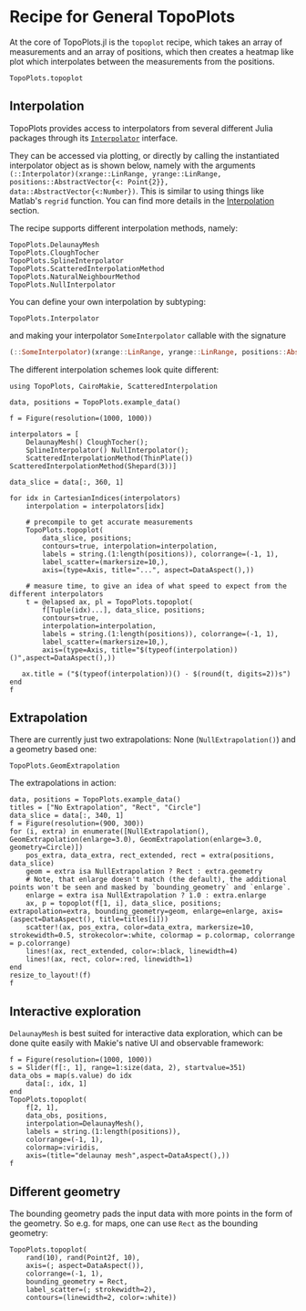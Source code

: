 # Recipe for General TopoPlots


At the core of TopoPlots.jl is the `topoplot` recipe, which takes an array of measurements and an array of positions, which then creates a heatmap like plot which interpolates between the measurements from the positions.

```@docs
TopoPlots.topoplot
```

## Interpolation

TopoPlots provides access to interpolators from several different Julia packages through its [`Interpolator`](@ref) interface.

They can be accessed via plotting, or directly by calling the instantiated interpolator object as is shown below, namely with the arguments `(::Interpolator)(xrange::LinRange, yrange::LinRange, positions::AbstractVector{<: Point{2}}, data::AbstractVector{<:Number})`.  This is similar to using things like Matlab's `regrid` function.  You can find more details in the [Interpolation](@ref) section.

The recipe supports different interpolation methods, namely:

```@docs
TopoPlots.DelaunayMesh
TopoPlots.CloughTocher
TopoPlots.SplineInterpolator
TopoPlots.ScatteredInterpolationMethod
TopoPlots.NaturalNeighbourMethod
TopoPlots.NullInterpolator
```

You can define your own interpolation by subtyping:

```@docs
TopoPlots.Interpolator
```

and making your interpolator `SomeInterpolator` callable with the signature 
```julia        
(::SomeInterpolator)(xrange::LinRange, yrange::LinRange, positions::AbstractVector{<: Point{2}}, data::AbstractVector{<:Number}; mask=nothing)
```

The different interpolation schemes look quite different:

```@example 1
using TopoPlots, CairoMakie, ScatteredInterpolation

data, positions = TopoPlots.example_data()

f = Figure(resolution=(1000, 1000))

interpolators = [
    DelaunayMesh() CloughTocher();
    SplineInterpolator() NullInterpolator();
    ScatteredInterpolationMethod(ThinPlate()) ScatteredInterpolationMethod(Shepard(3))]

data_slice = data[:, 360, 1]

for idx in CartesianIndices(interpolators)
    interpolation = interpolators[idx]

    # precompile to get accurate measurements
    TopoPlots.topoplot(
        data_slice, positions;
        contours=true, interpolation=interpolation,
        labels = string.(1:length(positions)), colorrange=(-1, 1),
        label_scatter=(markersize=10,),
        axis=(type=Axis, title="...", aspect=DataAspect(),))

    # measure time, to give an idea of what speed to expect from the different interpolators
    t = @elapsed ax, pl = TopoPlots.topoplot(
        f[Tuple(idx)...], data_slice, positions;
        contours=true,
        interpolation=interpolation,
        labels = string.(1:length(positions)), colorrange=(-1, 1),
        label_scatter=(markersize=10,),
        axis=(type=Axis, title="$(typeof(interpolation))()",aspect=DataAspect(),))

   ax.title = ("$(typeof(interpolation))() - $(round(t, digits=2))s")
end
f
```

## Extrapolation

There are currently just two extrapolations: None (`NullExtrapolation()`) and a geometry based one:

```@docs
TopoPlots.GeomExtrapolation
```

The extrapolations in action:

```@example 1
data, positions = TopoPlots.example_data()
titles = ["No Extrapolation", "Rect", "Circle"]
data_slice = data[:, 340, 1]
f = Figure(resolution=(900, 300))
for (i, extra) in enumerate([NullExtrapolation(), GeomExtrapolation(enlarge=3.0), GeomExtrapolation(enlarge=3.0, geometry=Circle)])
    pos_extra, data_extra, rect_extended, rect = extra(positions, data_slice)
    geom = extra isa NullExtrapolation ? Rect : extra.geometry
    # Note, that enlarge doesn't match (the default), the additional points won't be seen and masked by `bounding_geometry` and `enlarge`.
    enlarge = extra isa NullExtrapolation ? 1.0 : extra.enlarge
    ax, p = topoplot(f[1, i], data_slice, positions; extrapolation=extra, bounding_geometry=geom, enlarge=enlarge, axis=(aspect=DataAspect(), title=titles[i]))
    scatter!(ax, pos_extra, color=data_extra, markersize=10, strokewidth=0.5, strokecolor=:white, colormap = p.colormap, colorrange = p.colorrange)
    lines!(ax, rect_extended, color=:black, linewidth=4)
    lines!(ax, rect, color=:red, linewidth=1)
end
resize_to_layout!(f)
f
```


## Interactive exploration

`DelaunayMesh` is best suited for interactive data exploration, which can be done quite easily with Makie's native UI and observable framework:

```@example 1
f = Figure(resolution=(1000, 1000))
s = Slider(f[:, 1], range=1:size(data, 2), startvalue=351)
data_obs = map(s.value) do idx
    data[:, idx, 1]
end
TopoPlots.topoplot(
    f[2, 1],
    data_obs, positions,
    interpolation=DelaunayMesh(),
    labels = string.(1:length(positions)),
    colorrange=(-1, 1),
    colormap=:viridis,
    axis=(title="delaunay mesh",aspect=DataAspect(),))
f
```

## Different geometry

The bounding geometry pads the input data with more points in the form of the geometry.
So e.g. for maps, one can use `Rect` as the bounding geometry:

```@example 1
TopoPlots.topoplot(
    rand(10), rand(Point2f, 10),
    axis=(; aspect=DataAspect()),
    colorrange=(-1, 1),
    bounding_geometry = Rect,
    label_scatter=(; strokewidth=2),
    contours=(linewidth=2, color=:white))
```
